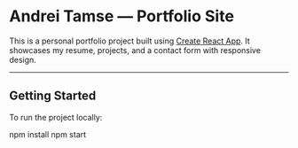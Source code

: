 # Andrei Tamse — Portfolio Site

This is a personal portfolio project built using [Create React App](https://github.com/facebook/create-react-app). It showcases my resume, projects, and a contact form with responsive design.

---

## Getting Started

To run the project locally:

npm install
npm start
